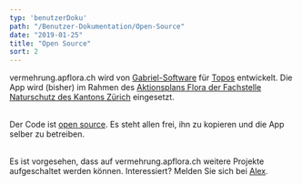 ```yaml
---
typ: 'benutzerDoku'
path: "/Benutzer-Dokumentation/Open-Source"
date: "2019-01-25"
title: "Open Source"
sort: 2
---
```


vermehrung.apflora.ch wird von [Gabriel-Software](//gabriel-software.ch) für [Topos](//toposmm.ch) entwickelt. Die App wird (bisher) im Rahmen des [Aktionsplans Flora der Fachstelle Naturschutz des Kantons Zürich](//aln.zh.ch/internet/baudirektion/aln/de/naturschutz/artenfoerderung/ap_fl.html) eingesetzt.<br/><br/>

Der Code ist [open source](//github.com/barbalex/vermehrung/blob/master/LICENSE). Es steht allen frei, ihn zu kopieren und die App selber zu betreiben.<br/><br/>

Es ist vorgesehen, dass auf vermehrung.apflora.ch weitere Projekte aufgeschaltet werden können. Interessiert? Melden Sie sich bei [Alex](mailto:alex@gabriel-software.ch).